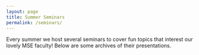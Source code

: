 ```yaml
---
layout: page
title: Summer Seminars
permalink: /seminars/
---
```


Every summer we host several seminars to cover fun topics that interest our lovely MSE faculty! Below are some archives of their presentations.


